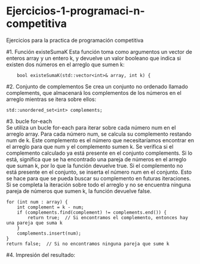 # Ejercicios-1-programaci-n-competitiva
Ejercicios para la practica de programación competitiva


#1. Función existeSumaK
Esta función toma como argumentos un vector de enteros array y un entero k, y devuelve un valor booleano que indica si existen dos números en el arreglo que sumen k:


        bool existeSumaK(std::vector<int>& array, int k) {

#2. Conjunto de complementos
Se crea un conjunto no ordenado llamado complements, que almacenará los complementos de los números en el arreglo mientras se itera sobre ellos:

    
    std::unordered_set<int> complements;



#3. bucle for-each  
Se utiliza un bucle for-each para iterar sobre cada número num en el arreglo array. Para cada número num, se calcula su complemento restando num de k. Este complemento es el número que necesitaríamos encontrar en el arreglo para que num y el complemento sumen k.
Se verifica si el complemento calculado ya está presente en el conjunto complements. Si lo está, significa que se ha encontrado una pareja de números en el arreglo que suman k, por lo que la función devuelve true.
Si el complemento no está presente en el conjunto, se inserta el número num en el conjunto. Esto se hace para que se pueda buscar su complemento en futuras iteraciones.
Si se completa la iteración sobre todo el arreglo y no se encuentra ninguna pareja de números que sumen k, la función devuelve false.



    for (int num : array) {
        int complement = k - num;
        if (complements.find(complement) != complements.end()) {
            return true;  // Si encontramos el complemento, entonces hay una pareja que suma k
        }
        complements.insert(num);
    }
    return false;  // Si no encontramos ninguna pareja que sume k

#4. Impresión del resultado:




